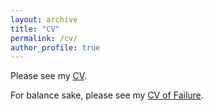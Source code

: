 ```yaml
---
layout: archive
title: "CV"
permalink: /cv/
author_profile: true
---
```


Please see my [CV](https://mhamilton-pitt.github.io/files/Resume_CV.pdf).

For balance sake, please see my [CV of Failure](https://mhamilton-pitt.github.io/files/CV_of_failure.pdf).
